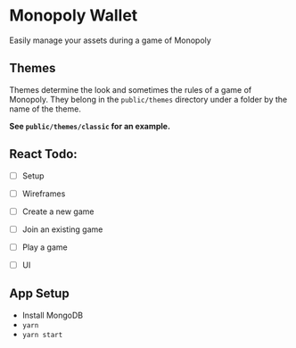 Monopoly Wallet
===============

Easily manage your assets during a game of Monopoly


Themes
------

Themes determine the look and sometimes the rules of a game of Monopoly. They
belong in the `public/themes` directory under a folder by the name of the theme.

**See `public/themes/classic` for an example.**


React Todo:
-----

- [ ] Setup
- [ ] Wireframes
- [ ] Create a new game
- [ ] Join an existing game
- [ ] Play a game
- [ ] UI


App Setup
---------

- Install MongoDB
- `yarn`
- `yarn start`
